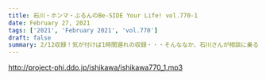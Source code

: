 ```yaml
---
title: 石川・ホンマ・ぶるんのBe-SIDE Your Life! vol.770-1
date: February 27, 2021
tags: ['2021', 'February 2021', 'vol.770']
draft: false
summary: 2/12収録！気が付けば1時間遅れの収録・・・そんななか、石川さんが相談に乗る！？
---
```


http://project-phi.ddo.jp/ishikawa/ishikawa770_1.mp3